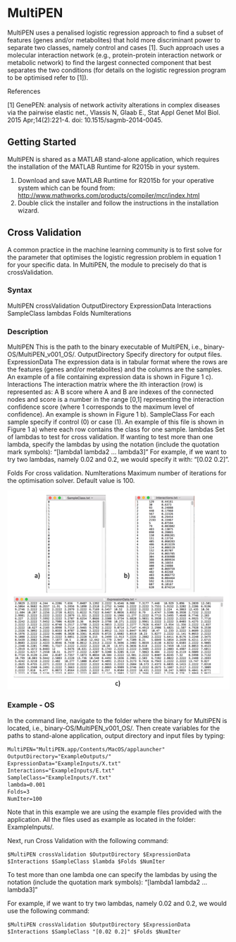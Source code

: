 # MultiPEN

MultiPEN uses a penalised logistic regression approach to find a subset of features (genes and/or metabolites) that hold more discriminant power to separate two classes, namely control and cases [1]. Such approach uses a molecular interaction network (e.g., protein-protein interaction network or metabolic network) to find the largest connected component that best separates the two conditions (for details on the logistic regression program to be optimised refer to [1]).

References

[1] GenePEN: analysis of network activity alterations in complex diseases via the pairwise elastic net., Vlassis N, Glaab E., Stat Appl Genet Mol Biol. 2015 Apr;14(2):221-4. doi: 10.1515/sagmb-2014-0045.


## Getting Started

MultiPEN is shared as a MATLAB stand-alone application, which requires the installation of the MATLAB Runtime for R2015b in your system. 
1.	Download and save MATLAB Runtime for R2015b for your operative system which can be found from:
http://www.mathworks.com/products/compiler/mcr/index.html 
2.	Double click the installer and follow the instructions in the installation wizard.




## Cross Validation

A common practice in the machine learning community is to first solve for the  parameter that optimises the logistic regression problem in equation 1 for your specific data. In MultiPEN, the module to precisely do that is crossValidation. 

### Syntax

MultiPEN  crossValidation OutputDirectory ExpressionData Interactions SampleClass lambdas Folds NumIterations

### Description

MultiPEN
This is the path to the binary executable of MultiPEN, i.e., binary-OS/MultiPEN_v001_OS/.
OutputDirectory
Specify directory for output files.
ExpressionData 
The expression data is in tabular format where the rows are the features (genes and/or metabolites) and the columns are the samples. An example of a file containing expression data is shown in Figure 1 c).
Interactions 
The interaction matrix where the ith interaction (row) is represented as:
A B score
where A and B are indexes of the connected nodes and score is a number in the range [0,1] representing the interaction confidence score (where 1 corresponds to the maximum level of confidence). An example is shown in Figure 1 b).
SampleClass 
For each sample specify if control (0) or case (1). An example of this file is shown in Figure 1 a) where each row contains the class for one sample. 
lambdas
Set of lambdas to test for cross validation. If wanting to test more than one lambda, specify the lambdas by using the notation (include the quotation mark symbols): 
“[lambda1 lambda2 … lambda3]”
For example, if we want to try two lambdas, namely 0.02 and 0.2, we would specify it with: “[0.02 0.2]”.

Folds
For cross validation.
NumIterations
Maximum number of iterations for the optimisation solver. Default value is 100.

![example inputs](images/figure-example-input-files.png)

### Example - OS

In the command line, navigate to the folder where the binary for MultiPEN is located, i.e., binary-OS/MultiPEN_v001_OS/. Then create variables for the paths to stand-alone application, output directory and input files by typing:

```
MultiPEN="MultiPEN.app/Contents/MacOS/applauncher"
OutputDirectory="ExampleOutputs/"
ExpressionData="ExampleInputs/X.txt"
Interactions="ExampleInputs/E.txt"
SampleClass="ExampleInputs/Y.txt"
lambda=0.001
Folds=3
NumIter=100
```

Note that in this example we are using the example files provided with the application. All the files used as example as located in the folder: ExampleInputs/.

Next, run Cross Validation with the following command:

```
$MultiPEN crossValidation $OutputDirectory $ExpressionData $Interactions $SampleClass $lambda $Folds $NumIter
```

To test more than one lambda one can specify the lambdas by using the notation (include the quotation mark symbols): 
“[lambda1 lambda2 … lambda3]”

For example, if we want to try two lambdas, namely 0.02 and 0.2, we would use the following command:

```
$MultiPEN crossValidation $OutputDirectory $ExpressionData $Interactions $SampleClass "[0.02 0.2]" $Folds $NumIter
```
